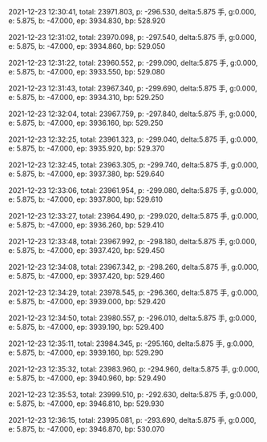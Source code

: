 2021-12-23 12:30:41, total: 23971.803, p: -296.530, delta:5.875 手, g:0.000, e: 5.875, b: -47.000, ep: 3934.830, bp: 528.920

2021-12-23 12:31:02, total: 23970.098, p: -297.540, delta:5.875 手, g:0.000, e: 5.875, b: -47.000, ep: 3934.860, bp: 529.050

2021-12-23 12:31:22, total: 23960.552, p: -299.090, delta:5.875 手, g:0.000, e: 5.875, b: -47.000, ep: 3933.550, bp: 529.080

2021-12-23 12:31:43, total: 23967.340, p: -299.690, delta:5.875 手, g:0.000, e: 5.875, b: -47.000, ep: 3934.310, bp: 529.250

2021-12-23 12:32:04, total: 23967.759, p: -297.840, delta:5.875 手, g:0.000, e: 5.875, b: -47.000, ep: 3936.160, bp: 529.250

2021-12-23 12:32:25, total: 23961.323, p: -299.040, delta:5.875 手, g:0.000, e: 5.875, b: -47.000, ep: 3935.920, bp: 529.370

2021-12-23 12:32:45, total: 23963.305, p: -299.740, delta:5.875 手, g:0.000, e: 5.875, b: -47.000, ep: 3937.380, bp: 529.640

2021-12-23 12:33:06, total: 23961.954, p: -299.080, delta:5.875 手, g:0.000, e: 5.875, b: -47.000, ep: 3937.800, bp: 529.610

2021-12-23 12:33:27, total: 23964.490, p: -299.020, delta:5.875 手, g:0.000, e: 5.875, b: -47.000, ep: 3936.260, bp: 529.410

2021-12-23 12:33:48, total: 23967.992, p: -298.180, delta:5.875 手, g:0.000, e: 5.875, b: -47.000, ep: 3937.420, bp: 529.450

2021-12-23 12:34:08, total: 23967.342, p: -298.260, delta:5.875 手, g:0.000, e: 5.875, b: -47.000, ep: 3937.420, bp: 529.460

2021-12-23 12:34:29, total: 23978.545, p: -296.360, delta:5.875 手, g:0.000, e: 5.875, b: -47.000, ep: 3939.000, bp: 529.420

2021-12-23 12:34:50, total: 23980.557, p: -296.010, delta:5.875 手, g:0.000, e: 5.875, b: -47.000, ep: 3939.190, bp: 529.400

2021-12-23 12:35:11, total: 23984.345, p: -295.160, delta:5.875 手, g:0.000, e: 5.875, b: -47.000, ep: 3939.160, bp: 529.290

2021-12-23 12:35:32, total: 23983.960, p: -294.960, delta:5.875 手, g:0.000, e: 5.875, b: -47.000, ep: 3940.960, bp: 529.490

2021-12-23 12:35:53, total: 23999.510, p: -292.630, delta:5.875 手, g:0.000, e: 5.875, b: -47.000, ep: 3946.810, bp: 529.930

2021-12-23 12:36:15, total: 23995.081, p: -293.690, delta:5.875 手, g:0.000, e: 5.875, b: -47.000, ep: 3946.870, bp: 530.070